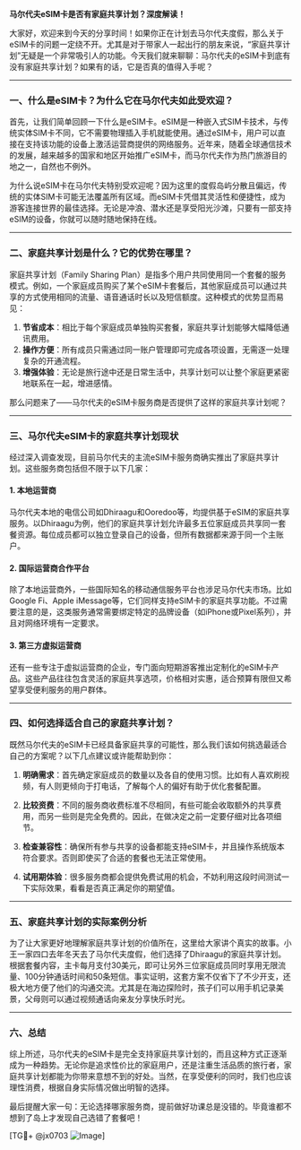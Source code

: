 **马尔代夫eSIM卡是否有家庭共享计划？深度解读！**

大家好，欢迎来到今天的分享时间！如果你正在计划去马尔代夫度假，那么关于eSIM卡的问题一定绕不开。尤其是对于带家人一起出行的朋友来说，“家庭共享计划”无疑是一个非常吸引人的功能。今天我们就来聊聊：马尔代夫的eSIM卡到底有没有家庭共享计划？如果有的话，它是否真的值得入手呢？

---

### 一、什么是eSIM卡？为什么它在马尔代夫如此受欢迎？

首先，让我们简单回顾一下什么是eSIM卡。eSIM是一种嵌入式SIM卡技术，与传统实体SIM卡不同，它不需要物理插入手机就能使用。通过eSIM卡，用户可以直接在支持该功能的设备上激活运营商提供的网络服务。近年来，随着全球通信技术的发展，越来越多的国家和地区开始推广eSIM卡，而马尔代夫作为热门旅游目的地之一，自然也不例外。

为什么说eSIM卡在马尔代夫特别受欢迎呢？因为这里的度假岛屿分散且偏远，传统的实体SIM卡可能无法覆盖所有区域。而eSIM卡凭借其灵活性和便捷性，成为游客连接世界的最佳选择。无论是冲浪、潜水还是享受阳光沙滩，只要有一部支持eSIM的设备，你就可以随时随地保持在线。

---

### 二、家庭共享计划是什么？它的优势在哪里？

家庭共享计划（Family Sharing Plan）是指多个用户共同使用同一个套餐的服务模式。例如，一个家庭成员购买了某个eSIM卡套餐后，其他家庭成员可以通过共享的方式使用相同的流量、语音通话时长以及短信额度。这种模式的优势显而易见：

1. **节省成本**：相比于每个家庭成员单独购买套餐，家庭共享计划能够大幅降低通讯费用。
2. **操作方便**：所有成员只需通过同一账户管理即可完成各项设置，无需逐一处理复杂的开通流程。
3. **增强体验**：无论是旅行途中还是日常生活中，共享计划可以让整个家庭更紧密地联系在一起，增进感情。

那么问题来了——马尔代夫的eSIM卡服务商是否提供了这样的家庭共享计划呢？

---

### 三、马尔代夫eSIM卡的家庭共享计划现状

经过深入调查发现，目前马尔代夫的主流eSIM卡服务商确实推出了家庭共享计划。这些服务商包括但不限于以下几家：

#### 1. **本地运营商**
马尔代夫本地的电信公司如Dhiraagu和Ooredoo等，均提供基于eSIM的家庭共享服务。以Dhiraagu为例，他们的家庭共享计划允许最多五位家庭成员共享同一套餐资源。每位成员都可以独立登录自己的设备，但所有数据都来源于同一个主账户。

#### 2. **国际运营商合作平台**
除了本地运营商外，一些国际知名的移动通信服务平台也涉足马尔代夫市场。比如Google Fi、Apple iMessage等，它们同样支持eSIM卡的家庭共享功能。不过需要注意的是，这类服务通常需要绑定特定的品牌设备（如iPhone或Pixel系列），并且对网络环境有一定要求。

#### 3. **第三方虚拟运营商**
还有一些专注于虚拟运营商的企业，专门面向短期游客推出定制化的eSIM卡产品。这些产品往往包含灵活的家庭共享选项，价格相对实惠，适合预算有限但又希望享受便利服务的用户群体。

---

### 四、如何选择适合自己的家庭共享计划？

既然马尔代夫的eSIM卡已经具备家庭共享的可能性，那么我们该如何挑选最适合自己的方案呢？以下几点建议或许能帮助到你：

1. **明确需求**：首先确定家庭成员的数量以及各自的使用习惯。比如有人喜欢刷视频，有人则更倾向于打电话，了解每个人的偏好有助于优化套餐配置。
   
2. **比较资费**：不同的服务商收费标准不尽相同，有些可能会收取额外的共享费用，而另一些则是完全免费的。因此，在做决定之前一定要仔细对比各项细节。

3. **检查兼容性**：确保所有参与共享的设备都能支持eSIM卡，并且操作系统版本符合要求。否则即使买了合适的套餐也无法正常使用。

4. **试用期体验**：很多服务商都会提供免费试用的机会，不妨利用这段时间测试一下实际效果，看看是否真正满足你的期望值。

---

### 五、家庭共享计划的实际案例分析

为了让大家更好地理解家庭共享计划的价值所在，这里给大家讲个真实的故事。小王一家四口去年冬天去了马尔代夫度假，他们选择了Dhiraagu的家庭共享计划。根据套餐内容，主卡每月支付30美元，即可让另外三位家庭成员同时享用无限流量、100分钟通话时间和50条短信。事实证明，这套方案不仅省下了不少开支，还极大地方便了他们的沟通交流。尤其是在海边探险时，孩子们可以用手机记录美景，父母则可以通过视频通话向亲友分享快乐时光。

---

### 六、总结

综上所述，马尔代夫的eSIM卡是完全支持家庭共享计划的，而且这种方式正逐渐成为一种趋势。无论你是追求性价比的家庭用户，还是注重生活品质的旅行者，家庭共享计划都能为你带来意想不到的好处。当然，在享受便利的同时，我们也应该理性消费，根据自身实际情况做出明智的选择。

最后提醒大家一句：无论选择哪家服务商，提前做好功课总是没错的。毕竟谁都不想到了岛上才发现自己选错了套餐吧！

[TG💪+ @jx0703 ![Image](https://github.com/user-attachments/assets/dbca1d08-cadb-493c-b0ec-ad6f7a83f270)]